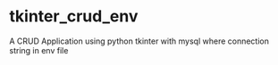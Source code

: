 # tkinter_crud_env
A CRUD Application using python tkinter with mysql where connection string in env file
